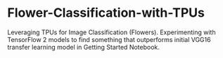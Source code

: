 # Flower-Classification-with-TPUs
Leveraging TPUs for Image Classification (Flowers).
Experimenting with TensorFlow 2 models to find something that outperforms initial VGG16 transfer learning model in Getting Started Notebook.
